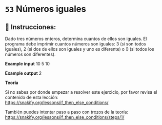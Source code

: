 # `53` Números iguales

## 📝 Instrucciones:

Dado tres números enteros, determina cuantos de ellos son iguales. El programa debe imprimir cuantos números son iguales: 3 (si son todos iguales), 2 (si dos de ellos son iguales y uno es diferente) o 0 (si todos los números son diferentes).

**Example input**
10
5
10

**Example output**
2

**Teoría**

Si no sabes por donde empezar a resolver este ejercicio, por favor revisa el contenido de esta lección:
https://snakify.org/lessons/if_then_else_conditions/

También puedes intentar paso a paso con trozos de la teoría:
https://snakify.org/lessons/if_then_else_conditions/steps/1/